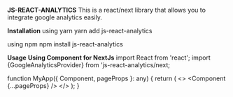 **JS-REACT-ANALYTICS**
This is a react/next library that allows you to integrate google analytics easily.

**Installation**
using yarn
yarn add js-react-analytics

using npm
npm install js-react-analytics

**Usage**
**Using Component for NextJs**
import React from 'react';
import {GoogleAnalyticsProvider} from 'js-react-analytics/next;

function MyApp({ Component, pageProps }: any) {
  return (
    <>
      <GoogleAnalytics trackingId="G-EEN44L4H8F" />
      <Component {...pageProps} />
    </>
  );
}
